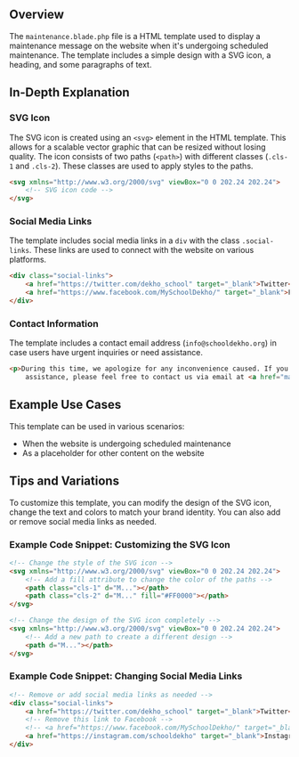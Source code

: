 **Overview**
-----------

The `maintenance.blade.php` file is a HTML template used to display a maintenance message on the website when it's undergoing scheduled maintenance. The template includes a simple design with a SVG icon, a heading, and some paragraphs of text.

**In-Depth Explanation**
------------------------

### SVG Icon

The SVG icon is created using an `<svg>` element in the HTML template. This allows for a scalable vector graphic that can be resized without losing quality. The icon consists of two paths (`<path>`) with different classes (`.cls-1` and `.cls-2`). These classes are used to apply styles to the paths.

```html
<svg xmlns="http://www.w3.org/2000/svg" viewBox="0 0 202.24 202.24">
    <!-- SVG icon code -->
</svg>
```

### Social Media Links

The template includes social media links in a `div` with the class `.social-links`. These links are used to connect with the website on various platforms.

```html
<div class="social-links">
    <a href="https://twitter.com/dekho_school" target="_blank">Twitter</a>
    <a href="https://www.facebook.com/MySchoolDekho/" target="_blank">Facebook</a>
</div>
```

### Contact Information

The template includes a contact email address (`info@schooldekho.org`) in case users have urgent inquiries or need assistance.

```html
<p>During this time, we apologize for any inconvenience caused. If you have any urgent inquiries or need 
    assistance, please feel free to contact us via email at <a href="mailto:info@schooldekho.org">info@schooldekho.org</a>.</p>
```

**Example Use Cases**
--------------------

This template can be used in various scenarios:

*   When the website is undergoing scheduled maintenance
*   As a placeholder for other content on the website

**Tips and Variations**
----------------------

To customize this template, you can modify the design of the SVG icon, change the text and colors to match your brand identity. You can also add or remove social media links as needed.

### Example Code Snippet: Customizing the SVG Icon

```html
<!-- Change the style of the SVG icon -->
<svg xmlns="http://www.w3.org/2000/svg" viewBox="0 0 202.24 202.24">
    <!-- Add a fill attribute to change the color of the paths -->
    <path class="cls-1" d="M..."></path>
    <path class="cls-2" d="M..." fill="#FF0000"></path>
</svg>

<!-- Change the design of the SVG icon completely -->
<svg xmlns="http://www.w3.org/2000/svg" viewBox="0 0 202.24 202.24">
    <!-- Add a new path to create a different design -->
    <path d="M..."></path>
</svg>
```

### Example Code Snippet: Changing Social Media Links

```html
<!-- Remove or add social media links as needed -->
<div class="social-links">
    <a href="https://twitter.com/dekho_school" target="_blank">Twitter</a>
    <!-- Remove this link to Facebook -->
    <!-- <a href="https://www.facebook.com/MySchoolDekho/" target="_blank">Facebook</a> -->
    <a href="https://instagram.com/schooldekho" target="_blank">Instagram</a>
</div>
```
